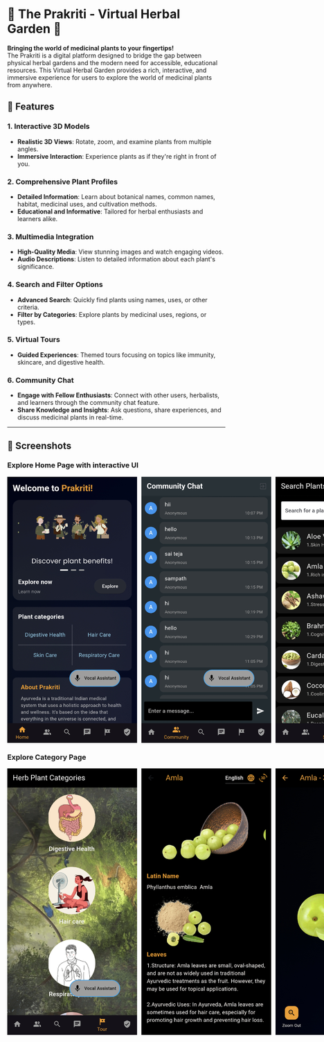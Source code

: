# 🌿 The Prakriti - Virtual Herbal Garden 🌿

**Bringing the world of medicinal plants to your fingertips!**  
The Prakriti is a digital platform designed to bridge the gap between physical herbal gardens and the modern need for accessible, educational resources. This Virtual Herbal Garden provides a rich, interactive, and immersive experience for users to explore the world of medicinal plants from anywhere.

## 🌟 Features

### **1. Interactive 3D Models**
- **Realistic 3D Views**: Rotate, zoom, and examine plants from multiple angles.
- **Immersive Interaction**: Experience plants as if they're right in front of you.

### **2. Comprehensive Plant Profiles**
- **Detailed Information**: Learn about botanical names, common names, habitat, medicinal uses, and cultivation methods.
- **Educational and Informative**: Tailored for herbal enthusiasts and learners alike.

### **3. Multimedia Integration**
- **High-Quality Media**: View stunning images and watch engaging videos.
- **Audio Descriptions**: Listen to detailed information about each plant's significance.

### **4. Search and Filter Options**
- **Advanced Search**: Quickly find plants using names, uses, or other criteria.
- **Filter by Categories**: Explore plants by medicinal uses, regions, or types.

### **5. Virtual Tours**
- **Guided Experiences**: Themed tours focusing on topics like immunity, skincare, and digestive health.

### **6. Community Chat**
- **Engage with Fellow Enthusiasts**: Connect with other users, herbalists, and learners through the community chat feature.
- **Share Knowledge and Insights**: Ask questions, share experiences, and discuss medicinal plants in real-time.

---
## 📸 Screenshots

### **Explore Home Page with interactive UI**
<div style="display: flex; justify-content: space-around;">
  <img src="assets/home.jpg" width="300" style="margin-right: 10px;" />
  <img src="assets/community.jpg" width="300" style="margin-right: 10px;" />
  <img src="assets/search.jpg" width="300" />
</div>

### **Explore Category Page**
<div style="display: flex; justify-content: space-around;">
  <img src="assets/cat.jpg" width="300" style="margin-right: 10px;" />
  <img src="assets/plant_detail.jpg" width="300" style="margin-right: 10px;" />
  <img src="assets/3d.jpg" width="300" />
</div>


